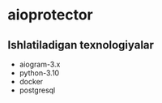 # aioprotector

## Ishlatiladigan texnologiyalar

-   aiogram-3.x
-   python-3.10
-   docker
-   postgresql